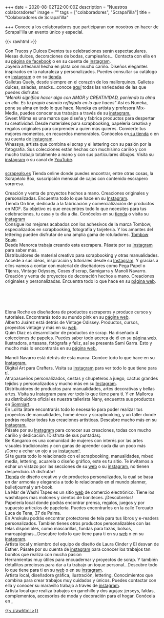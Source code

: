 +++
date = 2020-08-02T22:00:00Z
description = "Nuestros colaboradores"
image = ""
tags = ["colaboradores", "Scrapal'illa"]
title = "Colaboradores de Scrapal'illa"

+++
Conoce a los colaboradores que participaran con nosotros en hacer de Scrapal'illa un evento único y especial.

{{< rawhtml >}}

<div class="box alt">

<div class="row 50% uniform">

<!------------TRUCOS Y DULCES + FLORES GUIRIOR--------------------------------------->

<div class="3u"><span><img src="/uploads/trucos-y-dulces-2020-08-11.jpg" alt="" /></span></div>

<div class="3u"><span class="image fit">Con Trucos y Dulces Eventos tus celebraciones serán espectaculares. Mesas dulces, decoraciones de bodas, cumpleaños... Contacta con ella en su <a href="https://www.facebook.com/trucosydulceseventos">página de facebook</a> o en su cuenta de <a href="https://www.instagram.com/trucosydulces_eventos/">instagram</a>.</span></div>

<div class="3u"><span><img src="/uploads/flores-de-guirior2-2020-08-24.jpg" alt="" /></span></div>

<div class="3u$"><span class="image fit">Joyería artesanal hecha en plata con mucho cariño. Diseños elegantes inspirados en la naturaleza y personalizados. Puedes consultar su catálogo en <a href="https://www.instagram.com/flores_de_guirior/">instagram</a> o en su <a href="https://esmosaik.com/es/flores-de-guirior/">tienda</a>.</span></div>

<!-------------------QUELY + NUNEKA--------------------------------------------------->

<div class="3u"><span><img src="/uploads/quely-logo-2020-08-11.jpg" alt="" /></span></div>

<div class="3u"><span class="image fit">Galletas Quely, desde siempre en el corazón de los mallorquines. Galletas dulces, saladas, snacks...conoce <a href="https://quely.com/es/">aquí</a> todas las variedades de las que puedes disfrutar.</span></div>

<div class="3u"><span><img src="/uploads/nuneka-2020-09-05.png" alt="" /></span></div>

<div class="3u$"><span class="image fit"><i>"Meraki significa hacer algo con AMOR y CREATIVIDAD, poniendo tu alma en ello. Es tu propia esencia reflejada en lo que haces"</i> Así es Nuneka, pone su alma en todo lo que hace. Nuneka es artista y profesora Mix-Media, puedes conocer sus trabajos a través de su <a href="https://www.instagram.com/nuneka__/">instagram.</a></span></div>

<div class="3u"><span><img src="/uploads/sweetmoma-2020-09-05.png" alt="" /></span></div>

<!-----------SWEET MOMA + WHASSYA---------------------------------------------->

<div class="3u"><span class="image fit">Sweet Möma es una marca que diseña y fabrica productos para despertar tu creatividad. Desde materiales para scrapbooking, papelería creativa y regalos originales para sorprender a quien más quieres. Convierte tus mejores momentos, en recuerdos memorables. Conócelos en<a href="https://sweetmoma.com/es/"> su tienda</a> o en su cuenta de <a href="https://www.instagram.com/sweetmomabcn/">instagram</a>.</span></div>

<div class="3u"><span><img src="/uploads/whayssa-2020-09-05.png" alt="" /></span></div>

<div class="3u$"><span class="image fit">Whassya, artista que combina el scrap y el lettering con su pasión por la fotografía. Sus colecciones están hechas con muchísimo cariño y con mucho trabajo totalmente a mano y con sus particulares dibujos. Visita su <a href="https://www.instagram.com/whassya/">instagram</a> o su canal de <a href="https://www.youtube.com/c/WhassyaMaspirosa">YouTube</a>.</span></div>

</div>

</div>

<!-----------SCRAPEALO------------------------------------------------------------------------>

<!--Prueba Marga-->

<!--------Para logo grande. izquierda imagen, derecha texto Scrapealo--------------------->

<div class="row">

<div class="6u 12u$(small)">

<span><img src="/uploads/scrapealo-2020-09-05.png" alt="" /></span>

</div>

<div class="6u$ 12u$(small)">

<a href="https://scrapealo.es/">scrapealo.es</a> Tienda online donde puedes encontrar, entre otras cosas, la Scrapéalo Box, suscripción mensual de cajas con contenido escrapero sorpresa.

</div>

</div>

<!-----------------------------------FIN logo grande------------------------------------------->

<!---------------Disposición clásica: 2 logos con su descripción---------------------------->

<div class="row">

<div class="row 50% uniform">

<!------------------------- COQUITO ESCRAPERO + ARTE LASER------------------------------>

<div class="3u"><span><img src="/uploads/coquitoscrapero-2020-09-05.png" alt="" /></span></div>

<div class="3u"><span class="image fit">Creación y venta de proyectos hechos a mano. Creaciones originales y personalizadas. Encuentra todo lo que hace en su <a href="https://www.instagram.com/coquitoscrapero/">Instagram</a>.</span></div>

<div class="3u"><span><img src="/uploads/artelaserdesign-2020-09-12.png" alt="" /></span></div>

<div class="3u$"><span class="image fit">Tienda On line, dedicada a la fabricación y comercialización de productos en MDF. Su objetivo es que encuentres todo lo que necesites para tus celebraciones, tu casa y tu día a día. Conócelos en su <a href="https://www.artelaserdesign.com/">tienda</a> o visita su <a href="https://www.instagram.com/artelaserdesign/">instagram</a></span></div>

<!-------------------------------TOMBOW + SCRAP MENORCA------------------------>

<div class="3u"><span><img src="/uploads/tombow-2020-09-12.png" alt="" /></span></div>

<div class="3u"><span class="image fit">Consigue los mejores acabados con los adhesivos de la marca Tombow, especializados en scrapbooking, fotografía y tarjetería. Y los amantes del lettering pueden disfrutar de una amplia gama de rotuladores. <a href="https://www.instagram.com/tombow.spain/">Tombow Spain</a></span></br></div>

<div class="3u"><span><img src="/uploads/scrapmenorca-2020-09-12.png" alt="" /></span></div>

<div class="3u$"><span class="image fit">Desde Menorca trabaja creando esta escrapera. Pásate por su <a href="https://www.instagram.com/scrapmenorca/">Instagram</a> para saber más.</span></div>

<!----------------------------FIN TOMBOW + SCRAP MENORCA------------------------------>

</div><!--ROW 50 UNIFORM-->

</div><!--ROW-->

<!---------------------------------------------------------------------------------------------->

<!--INICIO BASIC CREA + SONRISAS DE PAPEL-->

<div class="row">

<div class="row 50% uniform">

<div class="3u"><span><img src="/uploads/basiccrea-2020-09-12.png" alt="" /></span></div>

<div class="3u"><span class="image fit">Distribuidores de material creativo para scrapbooking y otras manualidades. Accede a sus ideas, inspiración y tutoriales desde su <a href="https://www.instagram.com/basiccrea2/">Instagram</a>. Y gracias a ellos vamos a contar con material de diseñadores como Pega Papel o Tijeras, Vintage Odyssey, Coses d'scrap, Samigarra y Manoli Navarro.</span><br/></div>

<div class="3u"><span><img src="/uploads/logo_sonrisas-de-papel-2020-09-10.jpg" alt="" /></span></div>

<div class="3u"><span class="image fit">Creación y venta de proyectos de decoración hechos a mano. Creaciones originales y personalizadas. Encuentra todo lo que hace en su <a href="https://www.sonrisasdepapel.es/">página web</a>.</span></div>

</div>

</div>

<!------------------------FIN BASIC CREA + SONRISAS DE PAPEL---------------------->

<!------------------------LOS 5 DE BASIC CREA ---------------------------------------->

<!--Prueba Vanessa-->

<!--Poner 5 logos y debajo su descripción ELENA ROCHE + ODISSEY + QUIM DIAZ + SAMIGARRA + ESRSCRAP-->

<div>

<div class="row">

<div class="2u">

<span><img src="/uploads/pegapapelotijeras2-2020-09-12.png" alt="" /></span>

</div>

<div class="2u">

<span><img src="/uploads/vintageodyssey-2020-09-12.png" alt="" /></span>

</div>

<div class="2u">

<span><img src="/uploads/cosesdscrap2-2020-09-12.png" alt="" /></span>

</div>

<div class="2u">

<span><img src="/uploads/samigarra2-2020-09-12.png" alt="" /></span>

</div>

<div class="2u$">

<span><img src="/uploads/esrscrap-2020-09-12.png" alt="" /></span>

</div>

<div class="2u">Elena Roche es diseñadora de productos escraperos y produce cursos y tutoriales. Encontrarás todo su mundo pink en su <a href="https://www.pegapapelotijeras.com/">página web</a>.<br/>

</div>

<div class="2u">Alberto Juárez está detrás de Vintage Odissey. Productos, cursos, proyectos vintage y más en su <a href="https://www.vintageodyssey.net/">web</a>.</span></div>

<div class="2u">Quim Díaz es desarrollador de productos de scrap. Ha diseñado 4 colecciones de papeles. Puedes saber todo acerca de él en su <a href="https://www.cosesdscrap.com/">página web</a>.

</div>

<div class="2u">Ilustradora, artesana, fotógrafa y feliz, así se presenta Sami Garra. Esto y mucho más lo encontrarás en su <a href="https://samigarra.com/">página web.</a></p>

</div>

<div class="2u$">Manoli Navarro está detrás de esta marca. Conóce todo lo que hace en su <a href="https://www.instagram.com/manolinavarro/">Instagram.</a>

</div>

</div>

</div>

<!--FIN prueba Vanessa-->

<!-----------------------Disposición clásica: 2 logos con su descripción---------------->

<!-------------------------------------BEADESIGN + LA SOÑADORA-------------------------->

<div class="row">

<div class="row 50% uniform">

<div class="3u"><span><img src="/uploads/beadesign-2020-09-12.png" alt="" /></span></div>

<div class="3u"><span class="image fit">Digital Art para Crafters. Visita su <a href="https://www.instagram.com/beadesign.bcn/">Instagram</a> para ver todo lo que tiene para tí.</span></div>

<div class="3u"><span><img src="/uploads/lasonadoramilcrafts-2020-09-12.png" alt="" /></span></div>

<div class="3u$"><span class="image fit">Atrapasueños personalizados, cestas y chupeteros a juego, cactus grandes tejidos y personalizados y mucho más en su <a href="https://www.instagram.com/lasonadora.milcrafts/">Instagram</a>.</span></div>

<!-------------------------------------MONTEJO + LOLITA------------------------------------->

<div class="3u"><span><img src="/uploads/montejo-2020-09-12.png" alt="" /></span></div>

<div class="3u"><span class="image fit">Distribuidores de productos para manualidades, artes decorativas y bellas artes. Visita su <a href="https://www.instagram.com/artemontejo/">Instagram</a> para ver todo lo que tiene para tí. Y en Mallorca su distribuidora oficial es nuestra tallerista Nany, encuentra sus productos en <a href="https://somniartpalma.com">Somniart</a>.</span></div>

<div class="3u"><span><img src="/uploads/lolita-2020-09-05.png" alt="" /></span></div>

<div class="3u$"><span class="image fit">En Lolita Store encontrarás todo lo necesario para poder realizar tus proyectos de manualidades, home decor y scrapbooking, y un taller donde podrás realizar todas tus creaciones artísticas. Descubre mucho más en su  <a href="https://www.instagram.com/elmundodelolita/">Instagram.</a></span></div>

<!-------------------------------------MOKKA STICHES + BE KANGAROO--------------------->

<div class="row">

<div class="row 50% uniform">

<div class="3u"><span><img src="/uploads/mokkastitches-2020-09-16.png" alt="" /></span></div>

<div class="3u"><span class="image fit">Pásate por su <a href="https://www.instagram.com/mokka.stitches/">Instagram</a> para conocer sus creaciones, todas con mucho cariño y dedicación. !Disfruta de sus puntadas¡.</span></div>

<div class="3u"><span><img src="/uploads/bekangaroo-2020-09-16.png" alt="" /></span></div>

<div class="3u$"><span class="image fit">Be Kangaroo es una comunidad de mujeres con interés por las artes visuales tradicionales y con ganas de aprender cada día un poco más ¡Corre a echar un ojo a su <a href="https://www.instagram.com/bekangaroo/">instagram!</a>.</span></div>

<!-------------------------------------MAYRA RUBI + PETITCUKY-------------------------->

<div class="row">

<div class="row 50% uniform">

<div class="3u"><span><img src="/uploads/mayrarubi-2020-09-16.png" alt="" /></span></div>

<div class="3u"><span class="image fit">Si te gusta todo lo relacionado con el scrapbooking, manualidades, mixed media, lettering, acuarela o diseño gráfico, este es tu sitio. Te invitamos a echar un vistazo por las secciones de su <a href="https://pliegaycreascrap.com/">web</a> o su <a href="https://www.instagram.com/_mayra_rubi/">instagram</a>, no tienen desperdicio.  
iA disfrutar!  </span></div>

<div class="3u"><span><img src="/uploads/petitcuky-2020-09-17.png" alt="" /></span></div>

<div class="3u$"><span class="image fit"><a href="https://petitcuky.com/">Tienda</a> de diseño creativo y de productos personalizados, la cual se basa en dar armonía y elegancia a todo lo relacionado en el mundo planner, bulletjournal y art-book.</span></div>

<!-------------------------------LA MAR DE WASHITAPE + ES FERRERET---------------------->

<div class="row">

<div class="row 50% uniform">

<div class="3u"><span><img src="/uploads/lamardewashitapes-2020-09-20.png" alt="" /></span></div>

<div class="3u"><span class="image fit">La Mar de Washi Tapes es un sitio <a href="https://www.lamardewashitapes.es/">web</a> de comercio electrónico. Tiene los washitapes mas molones y cientos de boniteces. ¡Descúbrelos!</span></div>

<div class="3u"><span><img src="/uploads/esferreret-2020-09-16.png" alt="" /></span></div>

<div class="3u$"><span class="image fit">Papelería local donde podrás encontrar prensa, regalos, juegos y por supuesto artículos de papelería. Puedes encontrarlos en la calle Torcuato Luca de Tena, 37 de Palma.</span></div>

<!-------------------------------ANSKUKU + PASSION ART---------------------->

<div class="row">

<div class="row 50% uniform">

<div class="3u"><span><img src="/uploads/anskuku-2020-10-01.png" alt="" /></span></div>

<div class="3u"><span class="image fit">En Anskuku podrás encontrar protectores de tela para tus libros y e-readers personalizados. También tienes otros productos personalizables con las telas disponibles, como mascarillas, fundas para tazas, bolsos, marcapáginas...Descubre todo lo que tiene para ti en su <a href="http://anskuku.com/">web</a> o en su <a href="https://www.instagram.com/anskuku.diy/">instagram</a>.</span></div>

<div class="3u"><span><img src="/uploads/passionart-2020-10-20.png" alt="" /></span></div>

<div class="3u$"><span class="image fit">Artista local y miembro del equipo de diseño de Laura Cinder y El desvan de Esther. Pásate por su cuenta de <a href="https://www.instagram.com/passionart_bycarol/">instagram</a> para conocer los trabajos tan bonitos que realiza con mucha pasion</span></div>

<!-------------------------------TROQUELANDO + HUELLA LAURA ---------------------->

<div class="row">

<div class="row 50% uniform">

<div class="3u"><span><img src="/uploads/troquelando-2020-10-20.png" alt="" /></span></div>

<div class="3u"><span class="image fit">Herramientas muy útiles para encuadernar y proyectos de scrap. Y también detallitos preciosos para dar a tu trabajo un toque personal...Descubre todo lo que tiene para ti en su <a href="http://troquelando.com/">web</a> o en su <a href="https://www.instagram.com/troquelando/">instagram</a>.</span></div>

<div class="3u"><span><img src="/uploads/lahuelladelaura-2020-10-20.png" alt="" /></span></div>

<div class="3u$"><span class="image fit">Artista local, diseñadora gráfica, ilustración, lettering. Conocimientos que combina para crear trabajos muy cuidados y únicos. Puedes contactar con ella y conocer su maravillo trabajo a través de <a href="https://www.instagram.com/lahuelladelaura/">instagram</a>.</span></div>

<!-------------------------------MODAS YAYA +  ---------------------->

<div class="row">

<div class="row 50% uniform">

<div class="3u"><span><img src="/uploads/modasyaya-2020-10-20.png" alt="" /></span></div>

<div class="3u"><span class="image fit">Artista local que realiza trabajos en ganchillo y dos agujas: jerseys, faldas, complementos, accesorios de moda y decoración para el hogar. Conócela en <a href="https://www.instagram.com/modas_yaya/"instagram</a>.</span></div>

<!--

<div class="3u"><span><img src="/uploads/lahuelladelaura-2020-10-20.png" alt="" /></span></div>

<div class="3u$"><span class="image fit">Artista local que realiza trabajos en ganchillo y dos agujas: jerseys, faldas, complementos, accesorios de moda y decoración para el hogar. Conócela en <a href="https://www.instagram.com/modas_yaya/">instagram</a>.</span></div>

\-->

</div><!--ROW 50 UNIFORM-->

</div><!--ROW-->

{{< /rawhtml >}}